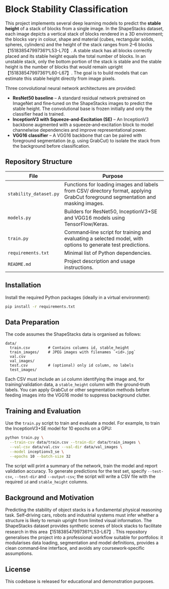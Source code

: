 # Block Stability Classification

This project implements several deep learning models to predict the **stable height** of a stack of blocks from a single image. In the ShapeStacks dataset, each image depicts a vertical stack of blocks rendered in a 3D environment; the blocks vary in colour, shape and material (cubes, rectangular solids, spheres, cylinders) and the height of the stack ranges from 2–6 blocks【151838547997361†L53-L70】. A stable stack has all blocks correctly placed and its stable height equals the total number of blocks. In an unstable stack, only the bottom portion of the stack is stable and the stable height is the number of blocks that would remain upright【151838547997361†L60-L67】. The goal is to build models that can estimate this stable height directly from image pixels.

Three convolutional neural network architectures are provided:

* **ResNet50 baseline** – A standard residual network pretrained on ImageNet and fine‑tuned on the ShapeStacks images to predict the stable height. The convolutional base is frozen initially and only the classifier head is trained.
* **InceptionV3 with Squeeze‑and‑Excitation (SE)** – An InceptionV3 backbone augmented with a squeeze‑and‑excitation block to model channelwise dependencies and improve representational power.
* **VGG16 classifier** – A VGG16 backbone that can be paired with foreground segmentation (e.g. using GrabCut) to isolate the stack from the background before classification.

## Repository Structure

| File | Purpose |
| --- | --- |
| `stability_dataset.py` | Functions for loading images and labels from CSV/ directory format, applying GrabCut foreground segmentation and masking images. |
| `models.py` | Builders for ResNet50, InceptionV3+SE and VGG16 models using TensorFlow/Keras. |
| `train.py` | Command‑line script for training and evaluating a selected model, with options to generate test predictions. |
| `requirements.txt` | Minimal list of Python dependencies. |
| `README.md` | Project description and usage instructions. |

## Installation

Install the required Python packages (ideally in a virtual environment):

```bash
pip install -r requirements.txt
```

## Data Preparation

The code assumes the ShapeStacks data is organised as follows:

```
data/
  train.csv        # Contains columns id, stable_height
  train_images/    # JPEG images with filenames `<id>.jpg`
  val.csv
  val_images/
  test.csv         # (optional) only id column, no labels
  test_images/
```

Each CSV must include an `id` column identifying the image and, for training/validation data, a `stable_height` column with the ground‑truth labels. You can apply GrabCut or other segmentation methods before feeding images into the VGG16 model to suppress background clutter.

## Training and Evaluation

Use the `train.py` script to train and evaluate a model. For example, to train the InceptionV3+SE model for 10 epochs on a GPU:

```bash
python train.py \
  --train-csv data/train.csv --train-dir data/train_images \
  --val-csv data/val.csv --val-dir data/val_images \
  --model inceptionv3_se \
  --epochs 10 --batch-size 32
```

The script will print a summary of the network, train the model and report validation accuracy. To generate predictions for the test set, specify `--test-csv`, `--test-dir` and `--output-csv`; the script will write a CSV file with the required `id` and `stable_height` columns.

## Background and Motivation

Predicting the stability of object stacks is a fundamental physical reasoning task. Self‑driving cars, robots and industrial systems must infer whether a structure is likely to remain upright from limited visual information. The ShapeStacks dataset provides synthetic scenes of block stacks to facilitate research in this area【151838547997361†L53-L67】. This repository generalises the project into a professional workflow suitable for portfolios: it modularises data loading, segmentation and model definitions, provides a clean command‑line interface, and avoids any coursework‑specific assumptions.

## License

This codebase is released for educational and demonstration purposes.
